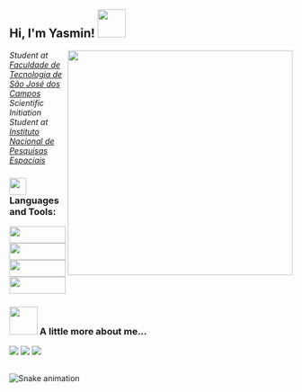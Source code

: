 <h2> Hi, I'm Yasmin! <img src="https://media.giphy.com/media/mGcNjsfWAjY5AEZNw6/giphy.gif" width="50"></h2>
<img align='right' src="https://media.giphy.com/media/f6hnhHkks8bk4jwjh3/giphy.gif" width="400">
<p><em>Student at <a href="https://www.cps.sp.gov.br/fatecs/fatec-sao-jose-dos-campos-prof-jessen-vidal/">Faculdade de Tecnologia de São José dos Campos</a></br> Scientific Initiation Student at <a href="https://www.gov.br/inpe/pt-br">Instituto Nacional de Pesquisas Espaciais</a>
</em></p>


### <img src="https://media.giphy.com/media/j3cfd9l4noFrKQI7KN/giphy.gif" width="30"> Languages and Tools:
<div>
<img align="center" height="30" width="100" src="https://img.shields.io/badge/Python-14354C?style=for-the-badge&logo=python&logoColor=white">
<img align="center" height="30" width="100" src="https://img.shields.io/badge/HTML5-E34F26?style=for-the-badge&logo=html5&logoColor=white">
<img align="center" height="30" width="100" src="https://img.shields.io/badge/CSS3-1572B6?style=for-the-badge&logo=css3&logoColor=white">
<img align="center" height="30" width="100" src="https://img.shields.io/badge/Figma-F24E1E?style=for-the-badge&logo=figma&logoColor=white">
 
 
</div>


### <img src="https://media.giphy.com/media/VgCDAzcKvsR6OM0uWg/giphy.gif" width="50"> A little more about me...  
<div>
<a href="https://www.instagram.com/ymosena/" target="_blank"><img src="https://img.shields.io/badge/-Instagram-%23E4405F?style=for-the-badge&logo=instagram&logoColor=white" target="_blank"></a>
<a href = "mailto:yasmin.mosena@gmail.com"><img src="https://img.shields.io/badge/-Gmail-%23333?style=for-the-badge&logo=gmail&logoColor=white" target="_blank"></a>
<a href="https://www.linkedin.com/in/yasmin-mósena-11b256249/" target="_blank"><img src="https://img.shields.io/badge/-LinkedIn-%230077B5?style=for-the-badge&logo=linkedin&logoColor=white" target="_blank"></a>
  
##
  
  
 ![Snake animation](https://github.com/ymosena/ymosena/blob/output/github-contribution-grid-snake.svg)

</div>
